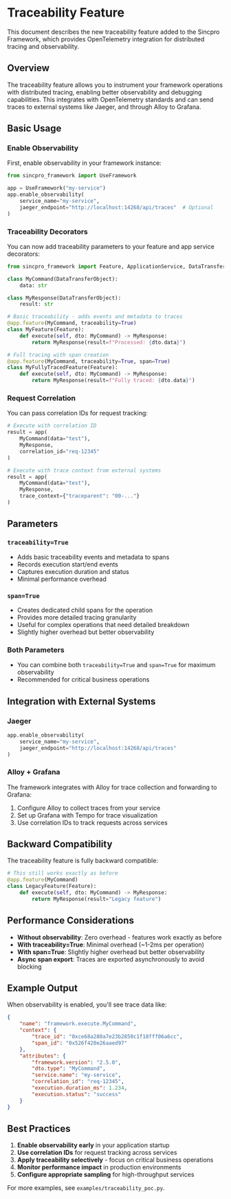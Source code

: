 # Traceability Feature

This document describes the new traceability feature added to the Sincpro Framework, which provides OpenTelemetry integration for distributed tracing and observability.

## Overview

The traceability feature allows you to instrument your framework operations with distributed tracing, enabling better observability and debugging capabilities. This integrates with OpenTelemetry standards and can send traces to external systems like Jaeger, and through Alloy to Grafana.

## Basic Usage

### Enable Observability

First, enable observability in your framework instance:

```python
from sincpro_framework import UseFramework

app = UseFramework("my-service")
app.enable_observability(
    service_name="my-service",
    jaeger_endpoint="http://localhost:14268/api/traces"  # Optional
)
```

### Traceability Decorators

You can now add traceability parameters to your feature and app service decorators:

```python
from sincpro_framework import Feature, ApplicationService, DataTransferObject

class MyCommand(DataTransferObject):
    data: str

class MyResponse(DataTransferObject):
    result: str

# Basic traceability - adds events and metadata to traces
@app.feature(MyCommand, traceability=True)
class MyFeature(Feature):
    def execute(self, dto: MyCommand) -> MyResponse:
        return MyResponse(result=f"Processed: {dto.data}")

# Full tracing with span creation
@app.feature(MyCommand, traceability=True, span=True)
class MyFullyTracedFeature(Feature):
    def execute(self, dto: MyCommand) -> MyResponse:
        return MyResponse(result=f"Fully traced: {dto.data}")
```

### Request Correlation

You can pass correlation IDs for request tracking:

```python
# Execute with correlation ID
result = app(
    MyCommand(data="test"),
    MyResponse,
    correlation_id="req-12345"
)

# Execute with trace context from external systems
result = app(
    MyCommand(data="test"),
    MyResponse,
    trace_context={"traceparent": "00-..."}
)
```

## Parameters

### `traceability=True`
- Adds basic traceability events and metadata to spans
- Records execution start/end events
- Captures execution duration and status
- Minimal performance overhead

### `span=True`
- Creates dedicated child spans for the operation
- Provides more detailed tracing granularity
- Useful for complex operations that need detailed breakdown
- Slightly higher overhead but better observability

### Both Parameters
- You can combine both `traceability=True` and `span=True` for maximum observability
- Recommended for critical business operations

## Integration with External Systems

### Jaeger
```python
app.enable_observability(
    service_name="my-service",
    jaeger_endpoint="http://localhost:14268/api/traces"
)
```

### Alloy + Grafana
The framework integrates with Alloy for trace collection and forwarding to Grafana:

1. Configure Alloy to collect traces from your service
2. Set up Grafana with Tempo for trace visualization
3. Use correlation IDs to track requests across services

## Backward Compatibility

The traceability feature is fully backward compatible:

```python
# This still works exactly as before
@app.feature(MyCommand)
class LegacyFeature(Feature):
    def execute(self, dto: MyCommand) -> MyResponse:
        return MyResponse(result="Legacy feature")
```

## Performance Considerations

- **Without observability**: Zero overhead - features work exactly as before
- **With traceability=True**: Minimal overhead (~1-2ms per operation)
- **With span=True**: Slightly higher overhead but better observability
- **Async span export**: Traces are exported asynchronously to avoid blocking

## Example Output

When observability is enabled, you'll see trace data like:

```json
{
    "name": "framework.execute.MyCommand",
    "context": {
        "trace_id": "0xce68a280a7e23b2850c1f18fff06a6cc",
        "span_id": "0x526f420e26aaed97"
    },
    "attributes": {
        "framework.version": "2.5.0",
        "dto.type": "MyCommand",
        "service.name": "my-service",
        "correlation_id": "req-12345",
        "execution.duration_ms": 1.234,
        "execution.status": "success"
    }
}
```

## Best Practices

1. **Enable observability early** in your application startup
2. **Use correlation IDs** for request tracking across services
3. **Apply traceability selectively** - focus on critical business operations
4. **Monitor performance impact** in production environments
5. **Configure appropriate sampling** for high-throughput services

For more examples, see `examples/traceability_poc.py`.